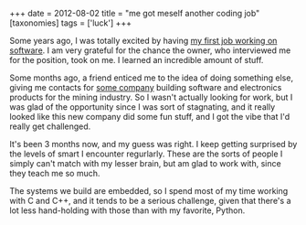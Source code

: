 +++
date = 2012-08-02
title = "me got meself another coding job"
[taxonomies]
tags = ['luck']
+++

Some years ago, I was totally excited by having [my first job working on
software]. I am very grateful for the chance the owner, who interviewed
me for the position, took on me. I learned an incredible amount of
stuff.

Some months ago, a friend enticed me to the idea of doing something
else, giving me contacts for [some company] building software and
electronics products for the mining industry. So I wasn't actually
looking for work, but I was glad of the opportunity since I was sort of
stagnating, and it really looked like this new company did some fun
stuff, and I got the vibe that I'd really get challenged.

It's been 3 months now, and my guess was right. I keep getting
surprised by the levels of smart I encounter regurlarly. These are the
sorts of people I simply can't match with my lesser brain, but am glad
to work with, since they teach me so much.

The systems we build are embedded, so I spend most of my time working
with C and C++, and it tends to be a serious challenge, given that
there's a lot less hand-holding with those than with my favorite,
Python.

  [my first job working on software]: http://tshepang.net/me-got-meself-a-coding-job
  [some company]: http://eiq.co.za
